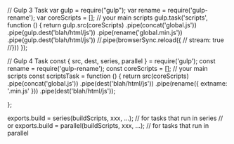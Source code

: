 // Gulp 3 Task
var gulp = require("gulp");
var rename = require('gulp-rename');
var coreScripts = []; // your main scripts
gulp.task('scripts', function () {
    return gulp.src(coreScripts)
        .pipe(concat('global.js'))
        .pipe(gulp.dest('blah/html/js'))
        .pipe(rename('global.min.js'))
        .pipe(gulp.dest('blah/html/js'))
        //.pipe(browserSync.reload({
        //    stream: true
        //}))
});

// Gulp 4 Task
const { src, dest, series, parallel } = require('gulp');
const rename = require('gulp-rename');
const coreScripts = []; // your main scripts
const scriptsTask = function () {
    return src(coreScripts)
        .pipe(concat('global.js'))
        .pipe(dest('blah/html/js'))
        .pipe(rename({ extname: '.min.js' }))
        .pipe(dest('blah/html/js'));

};

exports.build = series(buildScripts, xxx, ...); // for tasks that run in series
// or 
exports.build = parallel(buildScripts, xxx, ...); // for tasks that run in parallel